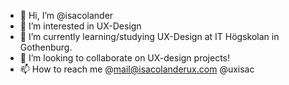 - 👋 Hi, I’m @isacolander
- 👀 I’m interested in UX-Design
- 🌱 I’m currently learning/studying UX-Design at IT Högskolan in Gothenburg.
- 💞️ I’m looking to collaborate on UX-design projects!
- 📫 How to reach me @mail@isacolanderux.com @uxisac

<!---
isacolander/isacolander is a ✨ special ✨ repository because its `README.md` (this file) appears on your GitHub profile.
You can click the Preview link to take a look at your changes.
--->
